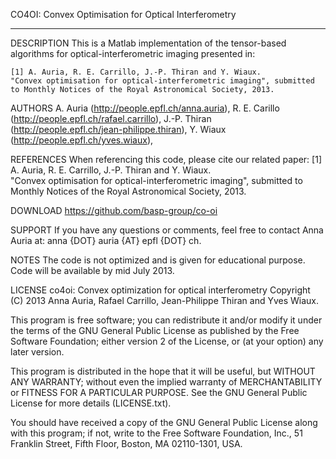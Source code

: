 CO4OI: Convex Optimisation for Optical Interferometry
                
  ----------------------------------------------------------------

DESCRIPTION
  This is a Matlab implementation of the tensor-based algorithms for
  optical-interferometric imaging presented in:
  
    [1] A. Auria, R. E. Carrillo, J.-P. Thiran and Y. Wiaux.  
    "Convex optimisation for optical-interferometric imaging", submitted 
    to Monthly Notices of the Royal Astronomical Society, 2013.

AUTHORS
  A. Auria (http://people.epfl.ch/anna.auria),
  R. E. Carillo (http://people.epfl.ch/rafael.carrillo),
  J.-P. Thiran (http://people.epfl.ch/jean-philippe.thiran),
  Y. Wiaux (http://people.epfl.ch/yves.wiaux),


REFERENCES
  When referencing this code, please cite our related paper:
    [1] A. Auria, R. E. Carrillo, J.-P. Thiran and Y. Wiaux.  
    "Convex optimisation for optical-interferometric imaging", submitted 
    to Monthly Notices of the Royal Astronomical Society, 2013.


DOWNLOAD
  https://github.com/basp-group/co-oi

SUPPORT
  If you have any questions or comments, feel free to contact Anna
  Auria at: anna {DOT} auria {AT} epfl {DOT} ch.

NOTES
  The code is not optimized and is given for educational purpose.
  Code will be available by mid July 2013.
  
LICENSE
  co4oi: Convex optimization for optical interferometry
  Copyright (C) 2013 Anna Auria, Rafael Carrillo, Jean-Philippe
  Thiran and Yves Wiaux.

  This program is free software; you can redistribute it and/or
  modify it under the terms of the GNU General Public License as
  published by the Free Software Foundation; either version 2 of the
  License, or (at your option) any later version.

  This program is distributed in the hope that it will be useful, but
  WITHOUT ANY WARRANTY; without even the implied warranty of
  MERCHANTABILITY or FITNESS FOR A PARTICULAR PURPOSE.  See the GNU
  General Public License for more details (LICENSE.txt).

  You should have received a copy of the GNU General Public License
  along with this program; if not, write to the Free Software
  Foundation, Inc., 51 Franklin Street, Fifth Floor, Boston, MA
  02110-1301, USA.
